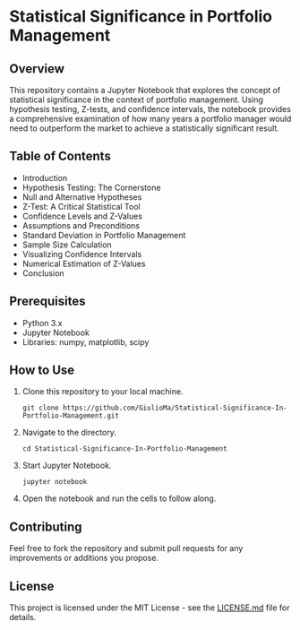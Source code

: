 # Statistical Significance in Portfolio Management

## Overview
This repository contains a Jupyter Notebook that explores the concept of statistical significance in the context of portfolio management. Using hypothesis testing, Z-tests, and confidence intervals, the notebook provides a comprehensive examination of how many years a portfolio manager would need to outperform the market to achieve a statistically significant result.

## Table of Contents
- Introduction
- Hypothesis Testing: The Cornerstone
- Null and Alternative Hypotheses
- Z-Test: A Critical Statistical Tool
- Confidence Levels and Z-Values
- Assumptions and Preconditions
- Standard Deviation in Portfolio Management
- Sample Size Calculation
- Visualizing Confidence Intervals
- Numerical Estimation of Z-Values
- Conclusion

## Prerequisites
- Python 3.x
- Jupyter Notebook
- Libraries: numpy, matplotlib, scipy

## How to Use
1. Clone this repository to your local machine.
    ```
    git clone https://github.com/GiulioMa/Statistical-Significance-In-Portfolio-Management.git
    ```
2. Navigate to the directory.
    ```
    cd Statistical-Significance-In-Portfolio-Management
    ```
3. Start Jupyter Notebook.
    ```
    jupyter notebook
    ```
4. Open the notebook and run the cells to follow along.

## Contributing
Feel free to fork the repository and submit pull requests for any improvements or additions you propose.

## License
This project is licensed under the MIT License - see the [LICENSE.md](LICENSE.md) file for details.

